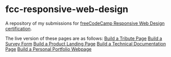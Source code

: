 # fcc-responsive-web-design
A repository of my submissions for [freeCodeCamp Responsive Web Design certification](https://www.freecodecamp.org/learn/responsive-web-design/).

The live version of these pages are as follows:
[Build a Tribute Page](https://codepen.io/rishisundar/full/wvdQzzJ)
[Build a Survey Form](https://codepen.io/rishisundar/pen/qBmvgPz)
[Build a Product Landing Page](https://codepen.io/rishisundar/pen/ZEKZjGV)
[Build a Technical Documentation Page](https://codepen.io/rishisundar/pen/wvdbGEo)
[Build a Personal Portfolio Webpage](https://codepen.io/rishisundar/pen/vYmoGzb)
